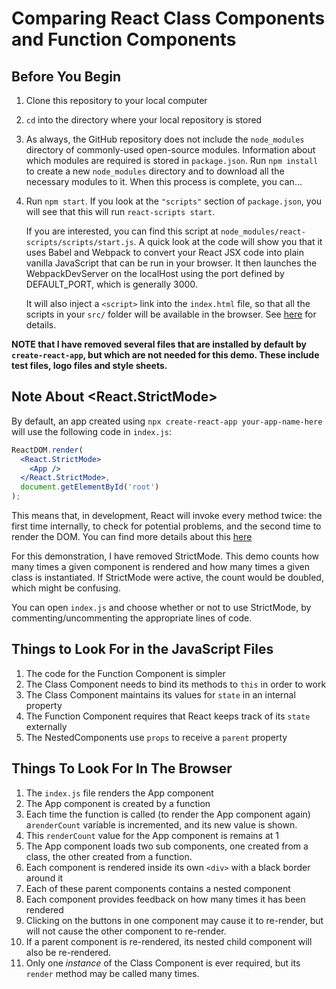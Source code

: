 # Comparing React Class Components and Function Components

## Before You Begin
1. Clone this repository to your local computer
2. `cd` into the directory where your local repository is stored
3. As always, the GitHub repository does not include the `node_modules` directory of commonly-used open-source modules. Information about which modules are required is stored in `package.json`. Run `npm install` to create a new `node_modules` directory and to download all the necessary modules to it. When this process is complete, you can...
4. Run `npm start`. If you look at the `"scripts"` section of `package.json`, you will see that this will run `react-scripts start`.
   
   If you are interested, you can find this script at `node_modules/react-scripts/scripts/start.js`. A quick look at the code will show you that it uses Babel and Webpack to convert your React JSX code into plain vanilla JavaScript that can be run in your browser. It then launches the WebpackDevServer on the localHost using the port defined by DEFAULT_PORT, which is generally 3000.

   It will also inject a `<script>` link into the `index.html` file, so that all the scripts in your `src/` folder will be available in the browser. See [here](https://stackoverflow.com/a/42440000) for details.

**NOTE that I have removed several files that are installed by default by `create-react-app`, but which are not needed for this demo. These include test files, logo files and style sheets.**

## Note About <React.StrictMode>

By default, an app created using `npx create-react-app your-app-name-here` will use the following code in `index.js`:

```jsx
ReactDOM.render(
  <React.StrictMode>
    <App />
  </React.StrictMode>,
  document.getElementById('root')
);
```

This means that, in development, React will invoke every method twice: the first time internally, to check for potential problems, and the second time to render the DOM. You can find more details about this [here](https://reactjs.org/docs/strict-mode.html)

For this demonstration, I have removed StrictMode. This demo counts how many times a given component is rendered and how many times a given class is instantiated. If StrictMode were active, the count would be doubled, which might be confusing.

You can open `index.js` and choose whether or not to use StrictMode, by commenting/uncommenting the appropriate lines of code.

## Things to Look For in the JavaScript Files

1. The code for the Function Component is simpler
2. The Class Component needs to bind its methods to `this` in order to work
3. The Class Component maintains its values for `state` in an internal property
4. The Function Component requires that React keeps track of its `state` externally
5. The NestedComponents use `props` to receive a `parent` property

## Things To Look For In The Browser

1. The `index.js` file renders the App component
2. The App component is created by a function
3. Each time the function is called (to render the App component again) a`renderCount` variable is incremented, and its new value is shown.
4. This `renderCount` value for the App component is remains at 1
5. The App component loads two sub components, one created from a class, the other created from a function.
6. Each component is rendered inside its own `<div>` with a black border around it
7. Each of these parent components contains a nested component
8. Each component provides feedback on how many times it has been rendered
9. Clicking on the buttons in one component may cause it to re-render, but will not cause the other component to re-render.
10. If a parent component is re-rendered, its nested child component will also be re-rendered.
11. Only one *instance* of the Class Component is ever required, but its `render` method may be called many times.